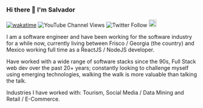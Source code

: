 ### Hi there 👋 I'm Salvador

[![wakatime](https://wakatime.com/badge/user/7b655bb4-43bf-4172-af0a-1f7bdfd2c285.svg)](https://wakatime.com/@7b655bb4-43bf-4172-af0a-1f7bdfd2c285) ![YouTube Channel Views](https://img.shields.io/youtube/channel/views/UCHh1XFiGFxLWFbQhYtivPQQ?style=social) ![Twitter Follow](https://img.shields.io/twitter/follow/SalvadorAceves?style=social) <a href="https://www.instagram.com/xalakox/" target="_blank"><img src="https://img.shields.io/badge/Instagram-%23E4405F.svg?style=for-the-badge&logo=Instagram&logoColor=white" height="20"/></a>

I am a software engineer and have been working for the software industry for a while now, currently living between Frisco / Georgia (the country) and Mexico working full time as a ReactJS / NodeJS developer.

Have worked with a wide range of software stacks since the 90s, Full Stack web dev over the past 20+ years; constantly looking to challenge myself using emerging technologies, walking the walk is more valuable than talking the talk.

Industries I have worked with: Tourism, Social Media / Data Mining and Retail / E-Commerce.

